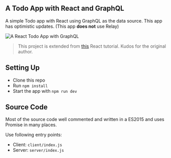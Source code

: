 ## A Todo App with React and GraphQL

A simple Todo app with React using GraphQL as the data source. This app has optimistic updates. 
(This app **does not** use Relay)

![A React Todo App with GraphQL](https://cldup.com/TO16ICNaVZ.png)

> This project is extended from [this](http://pankajparashar.com/posts/todo-app-react-js/) React tutorial. Kudos for the original author.

## Setting Up

* Clone this repo
* Run `npm install`
* Start the app with `npm run dev`

## Source Code

Most of the source code well commented and written in a ES2015 and uses Promise in many places.

Use following entry points:

* Client: `client/index.js`
* Server: `server/index.js`


